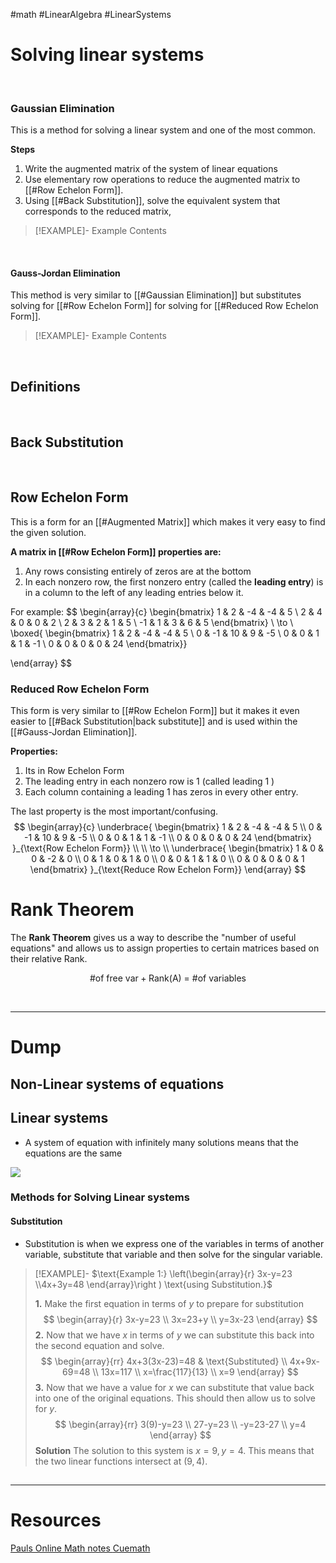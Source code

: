 #math #LinearAlgebra #LinearSystems
&emsp;
# Solving linear systems 
&emsp;
### Gaussian Elimination
This is a method for solving a linear system and one of the most common. 

**Steps**
1. Write the augmented matrix of the system of linear equations
2. Use elementary row operations to reduce the augmented matrix to [[#Row Echelon Form]].
3. Using [[#Back Substitution]], solve the equivalent system that corresponds to the reduced matrix, 

> [!EXAMPLE]- Example
> Contents

&emsp;
#### Gauss-Jordan Elimination 
This method is very similar to [[#Gaussian Elimination]] but substitutes solving for [[#Row Echelon Form]] for solving for [[#Reduced Row Echelon Form]]. 


> [!EXAMPLE]- Example
> Contents

&emsp;
## Definitions 
&emsp;
## Back Substitution 

&emsp;
## Row Echelon Form 
This is a form for an [[#Augmented Matrix]] which makes it very easy to find the given solution.

**A matrix in [[#Row Echelon Form]] properties are:** 
1. Any rows consisting entirely of zeros are at the bottom 
2. In each nonzero row, the first nonzero entry (called the **leading entry**) is in a column to the left of any leading entries below it.

For example:
$$
\begin{array}{c}
\begin{bmatrix}
1 & 2 & -4 & -4 & 5 \\
2 & 4 & 0 & 0 & 2 \\
2 & 3 & 2 & 1 & 5 \\
-1 & 1 & 3 & 6 & 5
\end{bmatrix}
 \\ \to \\
\boxed{
\begin{bmatrix} 
1 & 2 & -4 & -4 & 5 \\
0 & -1 & 10 & 9 & -5 \\
0 & 0 & 1 & 1 & -1 \\
0 & 0 & 0 & 0 & 24
\end{bmatrix}}

\end{array}
$$

### Reduced Row Echelon Form
This form is very similar to [[#Row Echelon Form]] but it makes it even easier to [[#Back Substitution|back substitute]] and is used within the [[#Gauss-Jordan Elimination]].

**Properties:**
1. Its in Row Echelon Form
2. The leading entry in each nonzero row is $1$ (called leading $1$ )
3. Each column containing a leading 1 has zeros in every other entry. 

The last property is the most important/confusing. 
$$
\begin{array}{c} 
\underbrace{
\begin{bmatrix} 
1 & 2 & -4 & -4 & 5 \\
0 & -1 & 10 & 9 & -5 \\
0 & 0 & 1 & 1 & -1 \\
0 & 0 & 0 & 0 & 24
\end{bmatrix}
}_{\text{Row Echelon Form}} \\
 \\
\to  \\
\underbrace{
\begin{bmatrix} 
1 & 0 & 0 & -2 & 0 \\
0 & 1 & 0 & 1 & 0 \\
0 & 0 & 1 & 1 & 0 \\
0 & 0 & 0 & 0 & 1
\end{bmatrix}
}_{\text{Reduce Row Echelon Form}}
\end{array}
$$

# Rank Theorem 
The **Rank Theorem** gives us a way to describe the "number of useful equations" and allows us to assign properties to certain matrices based on their relative Rank. 

$$
\text{\# of free var} + \text{Rank(A)}  \text{ = \# of variables}
$$


&emsp;
****

# Dump

## Non-Linear systems of equations


## Linear systems 

- A system of equation with infinitely many solutions means that the equations are the same


![](https://i.imgur.com/1eiIy2w.png)


### Methods for Solving Linear systems  

#### Substitution 
- Substitution is when we express one of the variables in terms of another variable, substitute that variable and then solve for the singular variable.


> [!EXAMPLE]- $\text{Example 1:} \left(\begin{array}{r} 3x-y=23 \\4x+3y=48  \end{array}\right ) \text{using Substitution.}$
> 
> **1.** Make the first equation in terms of $y$ to prepare for substitution
> $$
> \begin{array}{r}
> 3x-y=23  \\  
> 3x=23+y \\
> y=3x-23 
> \end{array}
> $$
> **2.**  Now that we have $x$ in terms of $y$ we can substitute this back into the second equation and solve.
> $$
> \begin{array}{rr} 
> 4x+3(3x-23)=48  & \text{Substituted} \\
> 4x+9x-69=48   \\
> 13x=117 \\
> x=\frac{117}{13} \\
> x=9
> \end{array}
> $$
> **3.** Now that we have a value for $x$ we can substitute that value back into one of the original equations. This should then allow us to solve for $y$.
> $$
> \begin{array}{rr}
>  3(9)-y=23 \\
> 27-y=23 \\
> -y=23-27 \\
> y=4
> \end{array}
> $$
> **Solution** The solution to this system is $x=9,y=4$. This means that the two linear functions intersect at $(9,4).$ 


## 

---

# Resources
[Pauls Online Math notes ](https://tutorial.math.lamar.edu/Classes/Alg/SystemsThreeVrble.aspx)
[Cuemath](https://www.cuemath.com/algebra/system-of-equations/)
